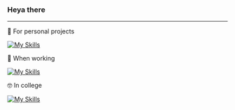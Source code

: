 ### Heya there
---

🍹 For personal projects

[![My Skills](https://skillicons.dev/icons?i=py,aws,godot,md,rust,vim,flask,linux,bash,mastodon,stackoverflow,github)](https://skillicons.dev)

💼 When working

[![My Skills](https://skillicons.dev/icons?i=grafana,gherkin,figma,kubernetes,docker,postman,graphql)](https://skillicons.dev)

🤓 In college

[![My Skills](https://skillicons.dev/icons?i=html,css,regex,c,cpp,java,mysql)](https://skillicons.dev)

<!--
**UsernameTaken420/UsernameTaken420** is a ✨ _special_ ✨ repository because its `README.md` (this file) appears on your GitHub profile.

Here are some ideas to get you started:

- 🔭 I’m currently working on ...
- 🌱 I’m currently learning ...
- 👯 I’m looking to collaborate on ...
- 🤔 I’m looking for help with ...
- 💬 Ask me about ...
- 📫 How to reach me: ...
- 😄 Pronouns: ...
- ⚡ Fun fact: ...
-->
